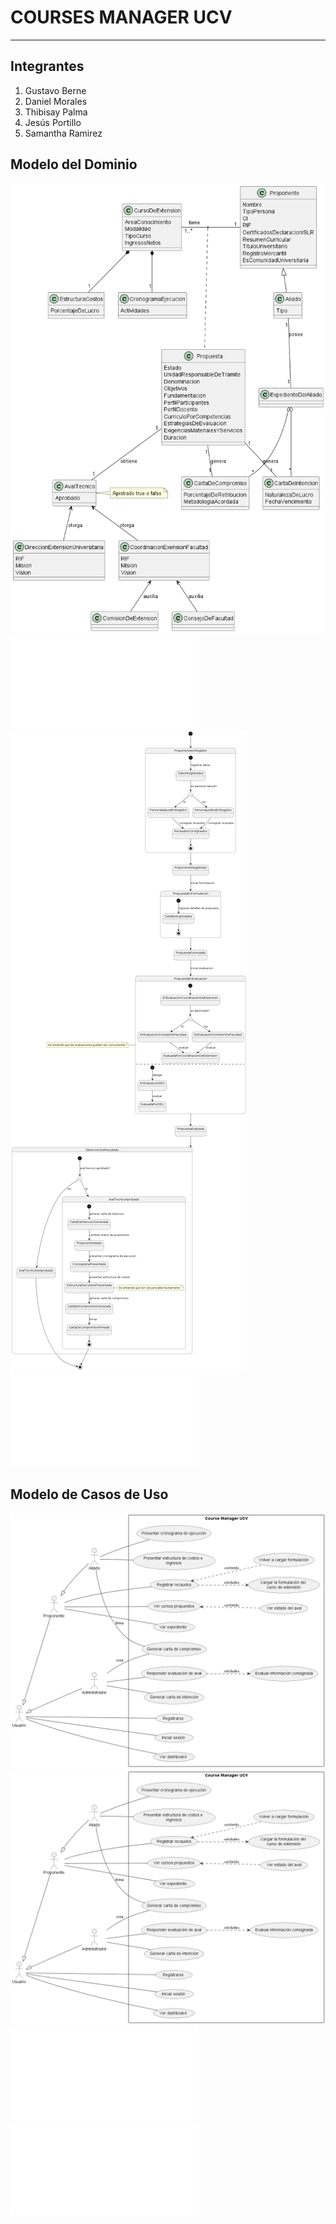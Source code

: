 # COURSES MANAGER UCV
***

## Integrantes

1. Gustavo Berne
2. Daniel Morales
3. Thibisay Palma
4. Jesús Portillo
5. Samantha Ramirez

## Modelo del Dominio
![DiagramaDeClase](docs/scenariosView/DiagramaDeClase.png)
![GlosarioDeTerminos](docs/scenariosView/GlosarioDeTerminos.pdf)
![DiagramaDeEstado](docs/scenariosView/DiagramaDeEstado.png)
![Entrega1ModeloDeDominio](docs/scenariosView/Entrega1ModeloDeDominio.pdf)

## Modelo de Casos de Uso
![DiagramaDeCasosDeUso](docs/scenariosView/DiagramaDeCasosDeUso.png)
![DiagramaDeEstadoRelacion](docs/scenariosView/DiagramaDeCasosDeUso.png)
![PrototipoDeInterfaz](docs/scenariosView/PrototipoDeInterfaz.pdf)
![Entrega2DisciplinaDeRequisitos](docs/scenariosView/Entrega2DisciplinaDeRequisitos.pdf)